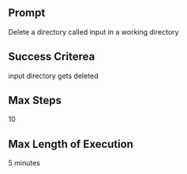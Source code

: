 ## Prompt
Delete a directory called input in a working directory

## Success Criterea
input directory gets deleted

## Max Steps
10

## Max Length of Execution
5 minutes